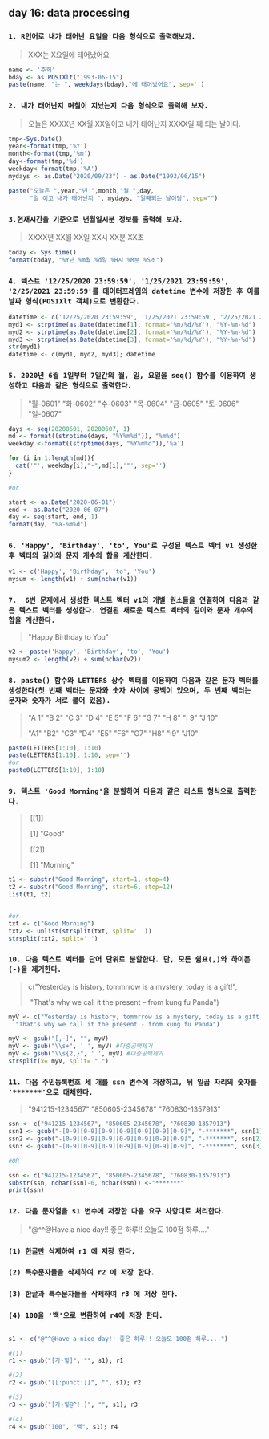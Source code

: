 ## day 16: data processing

### `1. R언어로 내가 태어난 요일을 다음 형식으로 출력해보자.`

> XXX는 X요일에 태어났어요

``` R
name <- '주희'
bday <- as.POSIXlt("1993-06-15")
paste(name, "는 ", weekdays(bday),"에 태어났어요", sep='')
```



### `2. 내가 태어난지 며칠이 지났는지 다음 형식으로 출력해 보자.`

> 오늘은 XXXX년 XX월 XX일이고 내가 태어난지 XXXX일 째 되는 날이다.

``` R
tmp<-Sys.Date()
year<-format(tmp,'%Y')
month<-format(tmp,'%m')
day<-format(tmp,'%d')
weekday<-format(tmp,'%A')
mydays <- as.Date("2020/09/23") - as.Date("1993/06/15")

paste("오늘은 ",year,"년 ",month,"월 ",day,
      "일 이고 내가 태어난지 ", mydays, "일째되는 날이당", sep="")

```



### `3.현재시간을 기준으로 년월일시분 정보를 출력해 보자. `

> XXXX년 XX월 XX일 XX시 XX분 XX초

```` R
today <- Sys.time()
format(today, "%Y년 %m월 %d일 %H시 %M분 %S초")
````



### `4. 텍스트 '12/25/2020 23:59:59', '1/25/2021 23:59:59', '2/25/2021 23:59:59'를 데이터프레임의 datetime 변수에 저장한 후 이를 날짜 형식(POSIXlt 객체)으로 변환한다.`

```R
datetime <- c('12/25/2020 23:59:59', '1/25/2021 23:59:59', '2/25/2021 23:59:59')
myd1 <- strptime(as.Date(datetime[1], format='%m/%d/%Y'), "%Y-%m-%d")
myd2 <- strptime(as.Date(datetime[2], format='%m/%d/%Y'), "%Y-%m-%d")
myd3 <- strptime(as.Date(datetime[3], format='%m/%d/%Y'), "%Y-%m-%d")
str(myd1)
datetime <- c(myd1, myd2, myd3); datetime
```



### `5. 2020년 6월 1일부터 7일간의 월, 일, 요일을 seq() 함수를 이용하여 생성하고 다음과 같은 형식으로 출력한다. `

> "월-0601" "화-0602" "수-0603" "목-0604" "금-0605" "토-0606" "일-0607"

``` R
days <- seq(20200601, 20200607, 1)
md <- format((strptime(days, "%Y%m%d")), "%m%d")
weekday <-format((strptime(days, "%Y%m%d")),'%a')

for (i in 1:length(md)){
  cat('"', weekday[i],"-",md[i],'"', sep='')
}

#or

start <- as.Date("2020-06-01")
end <- as.Date("2020-06-07")
day <- seq(start, end, 1)
format(day, "%a-%m%d")

```



### `6. 'Happy', 'Birthday', 'to', You'로 구성된 텍스트 벡터 v1 생성한 후 벡터의 길이와 문자 개수의 합을 계산한다. `

``` R
v1 <- c('Happy', 'Birthday', 'to', 'You')
mysum <- length(v1) + sum(nchar(v1))
```



### `7.  6번 문제에서 생성한 텍스트 벡터 v1의 개별 원소들을 연결하여 다음과 같은 텍스트 벡터를 생성한다. 연결된 새로운 텍스트 벡터의 길이와 문자 개수의 합을 계산한다.`

> "Happy Birthday to You"

``` R
v2 <- paste('Happy', 'Birthday', 'to', 'You')
mysum2 <- length(v2) + sum(nchar(v2))
```



### `8. paste() 함수와 LETTERS 상수 벡터를 이용하여 다음과 같은 문자 벡터를 생성한다(첫 번째 벡터는 문자와 숫자 사이에 공백이 있으며, 두 번째 벡터는 문자와 숫자가 서로 붙어 있음).`

> "A 1" "B 2" "C 3" "D 4" "E 5" "F 6" "G 7" "H 8" "I 9" "J 10"
>
>  "A1" "B2" "C3" "D4" "E5" "F6" "G7" "H8" "I9" "J10"

``` R
paste(LETTERS[1:10], 1:10)
paste(LETTERS[1:10], 1:10, sep='')
#or
paste0(LETTERS[1:10], 1:10)
```



### `9. 텍스트 'Good Morning'을 분할하여 다음과 같은 리스트 형식으로 출력한다.`

> ​       [[1]]
>
> ​       [1] "Good"
>
> ​       [[2]]
>
> ​       [1] "Morning"

``` R
t1 <- substr("Good Morning", start=1, stop=4)
t2 <- substr("Good Morning", start=6, stop=12)
list(t1, t2)


#or
txt <- c("Good Morning")
txt2 <- unlist(strsplit(txt, split=' '))
strsplit(txt2, split=' ')
```



### `10. 다음 텍스트 벡터를 단어 단위로 분할한다. 단, 모든 쉼표(,)와 하이픈(-)을 제거한다.`

> c("Yesterday is history, tommrrow is a mystery, today is a gift!", 
>
> ​              "That's why we call it the present – from kung fu Panda")

``` R
myV <- c("Yesterday is history, tommrrow is a mystery, today is a gift!", 
  "That's why we call it the present - from kung fu Panda")

myV <- gsub("[,-]", "", myV)
myV <- gsub("\\s+", ' ', myV) #다중공백제거
myV <- gsub("\\s{2,}", ' ', myV) #다중공백제거
strsplit(x= myV, split= " ")

```



### `11. 다음 주민등록번호 세 개를 ssn 변수에 저장하고, 뒤 일곱 자리의 숫자를 '*******'으로 대체한다.`

> "941215-1234567" "850605-2345678" "760830-1357913"

``` R
ssn <- c("941215-1234567", "850605-2345678", "760830-1357913")
ssn1 <- gsub("-[0-9][0-9][0-9][0-9][0-9][0-9][0-9]", "-*******", ssn[1]); ssn1
ssn2 <- gsub("-[0-9][0-9][0-9][0-9][0-9][0-9][0-9]", "-*******", ssn[2]); ssn2
ssn3 <- gsub("-[0-9][0-9][0-9][0-9][0-9][0-9][0-9]", "-*******", ssn[3]); ssn3

#OR

ssn <- c("941215-1234567", "850605-2345678", "760830-1357913")
substr(ssn, nchar(ssn)-6, nchar(ssn)) <-"*******"
print(ssn)

```



### `12. 다음 문자열을 s1 변수에 저장한 다음 요구 사항대로 처리한다.`

> "@^^@Have a nice day!! 좋은 하루!! 오늘도 100점 하루...."

### `(1) 한글만 삭제하여 r1 에 저장 한다. `

### `(2) 특수문자들을 삭제하여 r2 에 저장 한다.`

### `(3) 한글과 특수문자들을 삭제하여 r3 에 저장 한다.`

### `(4) 100을 '백'으로 변환하여 r4에 저장 한다.`

``` R

s1 <- c("@^^@Have a nice day!! 좋은 하루!! 오늘도 100점 하루....")

#(1)
r1 <- gsub("[가-힣]", "", s1); r1

#(2)
r2 <- gsub("[[:punct:]]", "", s1); r2

#(3)
r3 <- gsub("[가-힣@^!.]", "", s1); r3

#(4)
r4 <- gsub("100", "백", s1); r4
```

